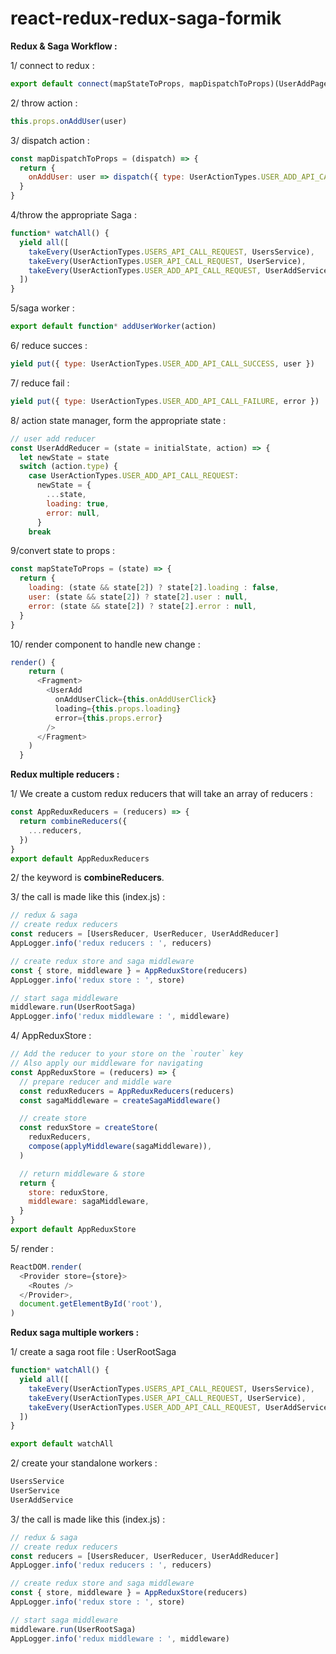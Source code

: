 # react-redux-redux-saga-formik
**Redux & Saga Workflow :**

1/ connect to redux :
```js
export default connect(mapStateToProps, mapDispatchToProps)(UserAddPage)
```

2/ throw action : 
```js
this.props.onAddUser(user)
```

3/ dispatch action :
```js
const mapDispatchToProps = (dispatch) => { 
  return {
    onAddUser: user => dispatch({ type: UserActionTypes.USER_ADD_API_CALL_REQUEST, payload: user }),
  }
}
```

4/throw the appropriate Saga :
```js
function* watchAll() {
  yield all([
    takeEvery(UserActionTypes.USERS_API_CALL_REQUEST, UsersService),
    takeEvery(UserActionTypes.USER_API_CALL_REQUEST, UserService),
    takeEvery(UserActionTypes.USER_ADD_API_CALL_REQUEST, UserAddService),
  ])
}
```

5/saga worker :
```js
export default function* addUserWorker(action)
```

6/ reduce succes :
```js
yield put({ type: UserActionTypes.USER_ADD_API_CALL_SUCCESS, user })
```

7/ reduce fail :
```js
yield put({ type: UserActionTypes.USER_ADD_API_CALL_FAILURE, error })
```

8/ action state manager, form the appropriate state :
```js
// user add reducer
const UserAddReducer = (state = initialState, action) => {
  let newState = state
  switch (action.type) {
    case UserActionTypes.USER_ADD_API_CALL_REQUEST:
      newState = {
        ...state,
        loading: true,
        error: null,
      }
    break
```

9/convert state to props :
```js
const mapStateToProps = (state) => {
  return {
    loading: (state && state[2]) ? state[2].loading : false,
    user: (state && state[2]) ? state[2].user : null,
    error: (state && state[2]) ? state[2].error : null,
  }
}
```

10/ render component to handle new change :
```js
render() { 
    return (
      <Fragment>
        <UserAdd
          onAddUserClick={this.onAddUserClick}
          loading={this.props.loading}
          error={this.props.error}
        />
      </Fragment>
    )
  }
```

**Redux multiple reducers :**

1/ We create a custom redux reducers that will take an array of reducers :
```js
const AppReduxReducers = (reducers) => { 
  return combineReducers({
    ...reducers,
  })
}
export default AppReduxReducers
```
2/ the keyword is **combineReducers**.

3/ the call is made like this (index.js) :
```js
// redux & saga
// create redux reducers
const reducers = [UsersReducer, UserReducer, UserAddReducer]
AppLogger.info('redux reducers : ', reducers)

// create redux store and saga middleware
const { store, middleware } = AppReduxStore(reducers)
AppLogger.info('redux store : ', store)

// start saga middleware
middleware.run(UserRootSaga)
AppLogger.info('redux middleware : ', middleware)
```

4/ AppReduxStore :
```js
// Add the reducer to your store on the `router` key
// Also apply our middleware for navigating
const AppReduxStore = (reducers) => {
  // prepare reducer and middle ware
  const reduxReducers = AppReduxReducers(reducers)
  const sagaMiddleware = createSagaMiddleware()

  // create store
  const reduxStore = createStore(
    reduxReducers,
    compose(applyMiddleware(sagaMiddleware)),
  )

  // return middleware & store
  return {
    store: reduxStore,
    middleware: sagaMiddleware,
  }
}
export default AppReduxStore
```

5/ render :
```js
ReactDOM.render(
  <Provider store={store}>
    <Routes />
  </Provider>,
  document.getElementById('root'),
)
```

**Redux saga multiple workers :**

1/ create a saga root file : UserRootSaga
```js
function* watchAll() {
  yield all([
    takeEvery(UserActionTypes.USERS_API_CALL_REQUEST, UsersService),
    takeEvery(UserActionTypes.USER_API_CALL_REQUEST, UserService),
    takeEvery(UserActionTypes.USER_ADD_API_CALL_REQUEST, UserAddService),
  ])
}

export default watchAll
```
2/ create your standalone workers :
```js
UsersService
UserService
UserAddService
```

3/ the call is made like this (index.js) :
```js
// redux & saga
// create redux reducers
const reducers = [UsersReducer, UserReducer, UserAddReducer]
AppLogger.info('redux reducers : ', reducers)

// create redux store and saga middleware
const { store, middleware } = AppReduxStore(reducers)
AppLogger.info('redux store : ', store)

// start saga middleware
middleware.run(UserRootSaga)
AppLogger.info('redux middleware : ', middleware)
```